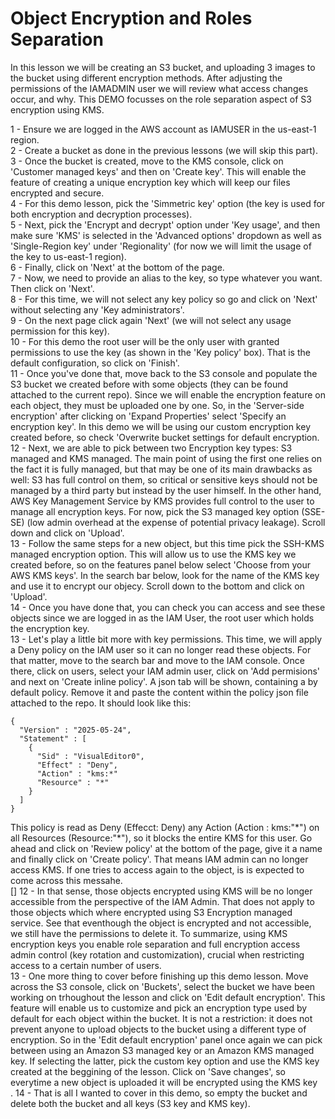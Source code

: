 # Object Encryption and Roles Separation

In this lesson we will be creating an S3 bucket, and uploading 3 images to the bucket using different encryption methods.
After adjusting the permissions of the IAMADMIN user we will review what access changes occur, and why.
This DEMO focusses on the role separation aspect of S3 encryption using KMS. <br/>

1 - Ensure we are logged in the AWS account as IAMUSER in the us-east-1 region. <br/>
2 - Create a bucket as done in the previous lessons (we will skip this part). <br/>
3 - Once the bucket is created, move to the KMS console, click on 'Customer managed keys' and then on 'Create key'. This will enable the feature of creating a unique encryption key which will keep our files encrypted and secure. <br/>
4 - For this demo lesson, pick the 'Simmetric key' option (the key is used for both encryption and decryption processes). <br/>
5 - Next, pick the 'Encrypt and decrypt' option under 'Key usage', and then make sure 'KMS' is selected in the 'Advanced options' dropdown as well as 'Single-Region key' under 'Regionality' (for now we will limit the usage of the key to us-east-1 region).<br/>
6 - Finally, click on 'Next' at the bottom of the page. <br/>
7 - Now, we need to provide an alias to the key, so type whatever you want. Then click on 'Next'. <br/>
8 - For this time, we will not select any key policy so go and click on 'Next' without selecting any 'Key administrators'. <br/>
9 - On the next page click again 'Next' (we will not select any usage permission for this key). <br/>
10 - For this demo the root user will be the only user with granted permissions to use the key (as shown in the 'Key policy' box). That is the default configuration, so click on 'Finish'. <br/>
11 - Once you've done that, move back to the S3 console and populate the S3 bucket we created before with some objects (they can be found attached to the current repo). Since we will enable the encryption feature on each object, they must be uploaded one by one. So, in the 'Server-side encryption' after clicking on 'Expand Properties' select 'Specify an encryption key'. In this demo we will be using our custom encryption key created before, so check 'Overwrite bucket settings for default encryption. <br/>
12 - Next, we are able to pick between two Encryption key types: S3 managed and KMS managed. The main point of using the first one relies on the fact it is fully managed, but that may be one of its main drawbacks as well: S3 has full control on them, so critical or sensitive keys should not be managed by a third party but instead by the user himself. In the other hand, AWS Key Management Service by KMS provides full control to the user to manage all encryption keys. For now, pick the S3 managed key option (SSE-SE) (low admin overhead at the expense of potential privacy leakage). Scroll down and click on 'Upload'.<br/>
13 - Follow the same steps for a new object, but this time pick the SSH-KMS managed encryption option. This will allow us to use the KMS key we created before, so on the features panel below select 'Choose from your AWS KMS keys'. In the search bar below, look for the name of the KMS key and use it to encrypt our objecy. Scroll down to the bottom and click on 'Upload'.<br/>
14 - Once you have done that, you can check you can access and see these objects since we are logged in as the IAM User, the root user which holds the encryption key. <br/>
13 - Let's play a little bit more with key permissions. This time, we will apply a Deny policy on the IAM user so it can no longer read these objects. For that matter, move to the search bar and move to the IAM console. Once there, click on users, select your IAM admin user, click on 'Add permisions' and next on 'Create inline policy'. A json tab will be shown, containing a by default policy. Remove it and paste the content within the policy json file attached to the repo. It should look like this: <br/>
```
{
  "Version" : "2025-05-24",
  "Statement" : [
    {
      "Sid" : "VisualEditor0",
      "Effect" : "Deny",
      "Action" : "kms:*"
      "Resource" : "*"
    }
  ]
}
```
This policy is read as Deny (Effecct: Deny) any Action (Action : kms:"\*") on all Resources (Resource:"\*"), so it blocks the entire KMS for this user. Go ahead and click on 'Review policy' at the bottom of the page, give it a name and finally click on 'Create policy'. That means IAM admin can no longer access KMS. If one tries to access again to the object, is is expected to come across this messahe.<br/>
[]
12 - In that sense, those objects encrypted using KMS will be no longer accessible from the perspective of the IAM Admin. That does not apply to those objects which where encrypted using S3 Encryption managed service. See that eventhough the object is encrypted and not accessible, we still have the permissions to delete it. To summarize, using KMS encryption keys you enable role separation and full encryption access admin control (key rotation and customization), crucial when restricting access to a certain number of users. <br/>
13 - One more thing to cover before finishing up this demo lesson. Move across the S3 console, click on 'Buckets', select the bucket we have been working on trhoughout the lesson and click on 'Edit default encryption'. This feature will enable us to customize and pick an encryption type used by default for each object within the bucket. It is not a restriction: it does not prevent anyone to upload objects to the bucket using a different type of encryption. So in the 'Edit default encryption' panel once again we can pick between using an Amazon S3 managed key or an Amazon KMS managed key. If selecting the latter, pick the custom key option and use the KMS key created at the beggining of the lesson. Click on 'Save changes', so everytime a new object is uploaded it will be encrypted using the KMS key <br/>.
14 - That is all I wanted to cover in this demo, so empty the bucket and delete both the bucket and all keys (S3 key and KMS key).<br/>
